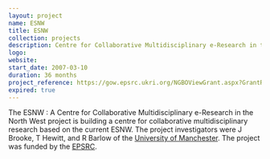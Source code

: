 ```yaml
---
layout: project
name: ESNW
title: ESNW
collection: projects
description: Centre for Collaborative Multidisciplinary e-Research in the North West
logo:
website:
start_date: 2007-03-10
duration: 36 months
project_reference: https://gow.epsrc.ukri.org/NGBOViewGrant.aspx?GrantRef=EP/D057248/1
expired: true 
---
```


The ESNW : A Centre for Collaborative Multidisciplinary e-Research in the North West project is building a centre for collaborative multidisciplinary
research based on the current ESNW. The project investigators were J Brooke, T Hewitt, and R Barlow of the [University of Manchester](http://www.manchester.ac.uk/).
The project was funded by the [EPSRC](http://www.epsrc.ac.uk/).
